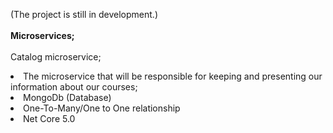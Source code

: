 (The project is still in development.)
<br/>
<br/>
<strong>Microservices;</strong></br>
</br>Catalog microservice;</br>
<li>The microservice that will be responsible for keeping and presenting our information about our courses;</li>
<li>MongoDb (Database)</li>
<li>One-To-Many/One to One relationship</li>
<li>Net Core 5.0</li>
